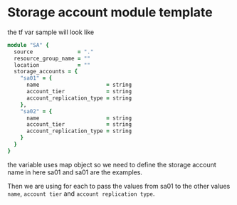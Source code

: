 # Storage account module template

the tf var sample will look like

```rb
module "SA" {
  source              = "."
  resource_group_name = ""
  location            = ""
  storage_accounts = {
    "sa01" = {
      name                     = string
      account_tier             = string
      account_replication_type = string
    },
    "sa02" = {
      name                     = string
      account_tier             = string
      account_replication_type = string
    }
  }
}

```

the variable uses map object so we need to define the storage account name in here sa01 and sa01 are the examples.

Then we are using for each to pass the values from sa01 to the other values `name`, `account tier` and `account replication type`.
